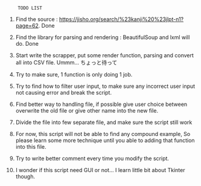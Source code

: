         TODO LIST

1. Find the source : https://jisho.org/search/%23kanji%20%23jlpt-n1?page=62. Done

2. Find the library for parsing and rendering : BeautifulSoup and lxml will do. Done

3. Start write the scrapper, put some render function, parsing and convert all into CSV file. Ummm... ちょっと待って

4. Try to make sure, 1 function is only doing 1 job.

5. Try to find how to filter user input, to make sure any incorrect user input not causing error and break the script.

6. Find better way to handling file, if possible give user choice between overwrite the old file or give other name into the new file.

7. Divide the file into few separate file, and make sure the script still work

8. For now, this script will not be able to find any compound example, So please learn some more technique until you able to adding that function into this file.

9. Try to write better comment every time you modify the script.

10. I wonder if this script need GUI or not... I learn little bit about Tkinter though.
